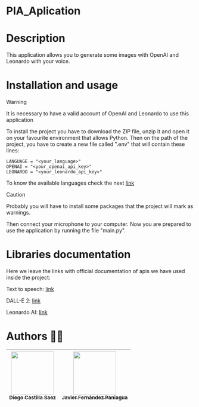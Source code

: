 # PIA_Aplication

# Description
This application allows you to generate some images with OpenAI and Leonardo with your voice.

# Installation and usage
> [!WARNING]
> It is necessary to have a valid account of OpenAI and Leonardo to use this application

To install the project you have to download the ZIP file, unzip it and open it on your favourite environment that allows Python.
Then on the path of the project, you have to create a new file called ".env" that will contain these lines:

    LANGUAGE = "<your_language>"
    OPENAI = "<your_openai_api_key>"
    LEONARDO = "<your_leonardo_api_key>"

To know the available languages check the next [link](https://github.com/openai/whisper#available-models-and-languages)

> [!CAUTION]
> Probably you will have to install some packages that the project will mark as warnings.

Then connect your microphone to your computer. Now you are prepared to use the application by running the file "main.py".

# Libraries documentation
Here we leave the links with official documentation of apis we have used inside the project:
    
Text to speech: [link](https://platform.openai.com/docs/guides/text-to-speech)

DALL-E 2: [link](https://platform.openai.com/docs/guides/images/image-generation?context=node)

Leonardo AI: [link](https://pypi.org/project/leonardo-api/)
    
# Authors :technologist:
| [<img src="https://avatars.githubusercontent.com/u/117437024?v=4" width=115><br><sub>Diego Castilla Saez</sub>](https://github.com/DiegoCS77) | [<img src="https://avatars.githubusercontent.com/u/117436698?v=4" width=115><br><sub>Javier Fernández Paniagua</sub>](https://github.com/javipani12) |
|:--------------------------------------------------------------------------------------------------------------------------------------------------:|:--------------------------------------------------------------------------------------------------:|
